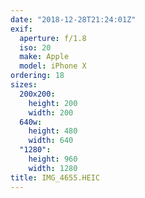 ```yaml
---
date: "2018-12-28T21:24:01Z"
exif:
  aperture: f/1.8
  iso: 20
  make: Apple
  model: iPhone X
ordering: 18
sizes:
  200x200:
    height: 200
    width: 200
  640w:
    height: 480
    width: 640
  "1280":
    height: 960
    width: 1280
title: IMG_4655.HEIC
---
```

